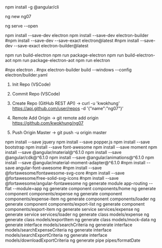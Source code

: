 npm install -g @angular/cli

ng new ng07

ng serve --open

npm install --save-dev electron
npm install --save-dev electron-builder
#npm install --save-dev --save-exact electron@latest
#npm install --save-dev --save-exact electron-builder@latest

npm run build-electron
npm run package-electron
npm run build-electron-aot
npm run package-electron-aot
npm run electron

#npx electron .
#npx electron-builder build --windows --config electron/builder.yaml

1. Init Repo (VSCode)

2. Commit Repo (VSCode)

3. Create Repo (GitHub REST API)
-> curl -u 'kwokhung' https://api.github.com/user/repos -d '{"name":"ng07"}'

4. Remote Add Origin
-> git remote add origin https://github.com/kwokhung/ng07

5. Push Origin Master
-> git push -u origin master

npm install --save jquery
npm install --save popper.js
npm install --save bootstrap
npm install --save font-awesome
npm install --save moment
npm install --save @angular/material@^6.1.0
npm install --save @angular/cdk@^6.1.0
npm install --save @angular/animations@^6.1.0
npm install --save @angular/material-moment-adapter@^6.1.0
#npm install --save angular-font-awesome
#npm install --save @fortawesome/fontawesome-svg-core
#npm install --save @fortawesome/free-solid-svg-icons
#npm install --save @fortawesome/angular-fontawesome
ng generate module app-routing --flat --module=app
ng generate component components/home
ng generate component components/expense
ng generate component components/expense-item
ng generate component components/loader
ng generate component components/export-list
ng generate component components/export-item
ng generate service services/expense
ng generate service services/loader
ng generate class models/expense
ng generate class models/exportItem
ng generate class models/mock-data
ng generate interface models/searchCriteria
ng generate interface models/searchExpenseCriteria
ng generate interface models/searchExportCriteria
ng generate interface models/downloadExportCriteria
ng generate pipe pipes/formatDate